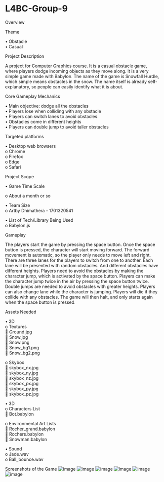 # L4BC-Group-9

Overview

Theme

•	Obstacle<br>
•	Casual

Project Description 

A project for Computer Graphics course. It is a casual obstacle game, where players dodge incoming objects as they move along. It is a very simple game made with Babylon. The name of the game is Snowfall Hurdle, which simple means obstacles in the snow. The name itself is already self-explanatory, so people can easily identify what it is about.

Core Gameplay Mechanics

•	Main objective: dodge all the obstacles<br>
•	Players lose when colliding with any obstacle<br>
•	Players can switch lanes to avoid obstacles<br>
•	Obstacles come in different heights<br>
•	Players can double jump to avoid taller obstacles<br>

Targeted platforms

•	Desktop web browsers<br>
o	Chrome<br>
o	Firefox<br>
o	Edge<br>
o	Safari<br>

Project Scope 

•	Game Time Scale<br>

o	About a month or so

•	Team Size<br>
o	Artby Dhimathera - 1701320541

•	List of Tech/Library Being Used<br>
o	Babylon.js

Gameplay

The players start the game by pressing the space button. Once the space button is pressed, the character will start moving forward. The forward movement is automatic, so the player only needs to move left and right. There are three lanes for the players to switch from one to another. Each lane will be presented with random obstacles. And different obstacles have different heights. Players need to avoid the obstacles by making the character jump, which is activated by the space button. Players can make the character jump twice in the air by pressing the space button twice. Double jumps are needed to avoid obstacles with greater heights. Players can also change lane while the character is jumping. Players will die if they collide with any obstacles. The game will then halt, and only starts again when the space button is pressed.

Assets Needed

•	2D<br>
o	Textures<br>
	Ground.jpg<br>
	Snow.jpg<br>
	Snow.png<br>
	Snow_bg1.png<br>
	Snow_bg2.png<br>

o	Skybox<br>
	skybox_nx.jpg<br>
	skybox_ny.jpg<br>
	skybox_nz.jpg<br>
	skybox_px.jpg<br>
	skybox_py.jpg<br>
	skybox_pz.jpg<br>

•	3D<br>
o	Characters List<br>
	Bot.babylon<br>

o	Environmental Art Lists<br>
	Rocher_grand.babylon<br>
	Rochers.babylon<br>
	Snowman.babylon<br>

•	Sound<br>
o	Jade.wav<br>
o	Ball_bounce.wav<br>

Screenshots of the Game
![image](https://s13.postimg.org/hu9gtbm1z/2017-05-29.png)
![image](https://s13.postimg.org/mmeor0rc7/2017-05-29_(1).png)
![image](https://s13.postimg.org/jgu30t8pz/2017-05-29_(2).png)
![image](https://s13.postimg.org/ye75fkbc7/2017-05-29_(3).png)
![image](https://s13.postimg.org/be0i38dif/2017-05-29_(4).png)
![image](https://s13.postimg.org/kzu2jj4o7/2017-05-29_(5).png)
